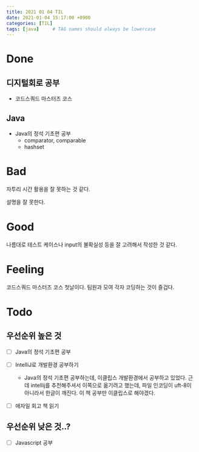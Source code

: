 ```yaml
---
title: 2021 01 04 TIL
date: 2021-01-04 15:17:00 +0900
categories: [TIL]
tags: [java]     # TAG names should always be lowercase
---
```


# Done

## 디지털회로 공부
- 코드스쿼드 마스터즈 코스

## Java

- Java의 정석 기초편 공부
  - comparator, comparable
  - hashset

# Bad

자투리 시간 활용을 잘 못하는 것 같다.

설명을 잘 못한다.

# Good

나름대로 테스트 케이스나 input의 불확실성 등을 잘 고려해서 작성한 것 같다.

# Feeling

코드스쿼드 마스터즈 코스 첫날이다. 팀원과 모여 각자 코딩하는 것이 즐겁다.

# Todo

## 우선순위 높은 것

- [ ] Java의 정석 기초편 공부
- [ ] IntelliJ로 개발환경 공부하기
  - Java의 정석 기초편 공부하는데, 이클립스 개발환경에서 공부하고 있었다. 근데 intellij를 추천해주셔서 이쪽으로 옮기려고 했는데, 파일 인코딩이 uft-8이 아니라서 한글이 깨진다. 이 책 공부만 이클립스로 해야겠다.
- [ ] 애자일 회고 책 읽기


## 우선순위 낮은 것..?

- [ ] Javascript 공부
